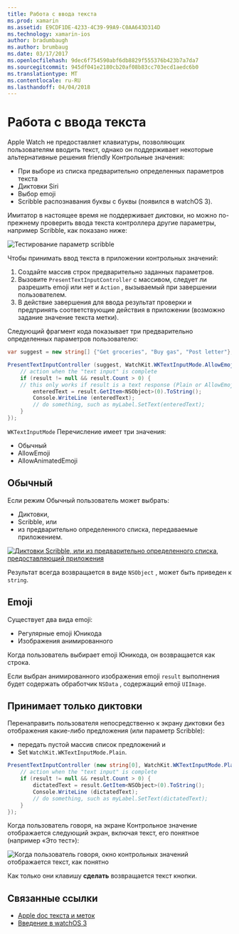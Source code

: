 ```yaml
---
title: Работа с ввода текста
ms.prod: xamarin
ms.assetid: E9CDF1DE-4233-4C39-99A9-C0AA643D314D
ms.technology: xamarin-ios
author: bradumbaugh
ms.author: brumbaug
ms.date: 03/17/2017
ms.openlocfilehash: 9dec6f754590abf6db8829f555376b423b7a7da7
ms.sourcegitcommit: 945df041e2180cb20af08b83cc703ecd1aedc6b0
ms.translationtype: MT
ms.contentlocale: ru-RU
ms.lasthandoff: 04/04/2018
---
```

# <a name="working-with-text-input"></a>Работа с ввода текста

Apple Watch не предоставляет клавиатуры, позволяющих пользователям вводить текст, однако он поддерживает некоторые альтернативные решения friendly Контрольные значения:

- При выборе из списка предварительно определенных параметров текста
- Диктовки Siri
- Выбор emoji
- Scribble распознавания буквы с буквы (появился в watchOS 3).

Имитатор в настоящее время не поддерживает диктовки, но можно по-прежнему проверить ввода текста контроллера другие параметры, например Scribble, как показано ниже:

![](text-input-images/textinput-sml.png "Тестирование параметр scribble")

Чтобы принимать ввод текста в приложении контрольных значений:

1. Создайте массив строк предварительно заданных параметров.
2. Вызовите `PresentTextInputController` с массивом, следует ли разрешить emoji или нет и `Action` , вызываемый при завершении пользователем.
3. В действие завершения для ввода результат проверки и предпринять соответствующие действия в приложении (возможно задание значение текста метки).

Следующий фрагмент кода показывает три предварительно определенных параметров пользователю:

```csharp
var suggest = new string[] {"Get groceries", "Buy gas", "Post letter"};

PresentTextInputController (suggest, WatchKit.WKTextInputMode.AllowEmoji, (result) => {
    // action when the "text input" is complete
    if (result != null && result.Count > 0) {
    // this only works if result is a text response (Plain or AllowEmoji)
        enteredText = result.GetItem<NSObject>(0).ToString();
        Console.WriteLine (enteredText);
        // do something, such as myLabel.SetText(enteredText);
    }
});
```

`WKTextInputMode` Перечисление имеет три значения:

- Обычный
- AllowEmoji
- AllowAnimatedEmoji

## <a name="plain"></a>Обычный

Если режим Обычный пользователь может выбрать:

- Диктовки,
- Scribble, или
- из предварительно определенного списка, передаваемые приложением.

[![](text-input-images/plain-scribble-sml.png "Диктовки Scribble, или из предварительно определенного списка, предоставляющий приложения")](text-input-images/plain-scribble.png#lightbox)

Результат всегда возвращается в виде `NSObject` , может быть приведен к `string`.

## <a name="emoji"></a>Emoji

Существует два вида emoji:

- Регулярные emoji Юникода
- Изображения анимированного

Когда пользователь выбирает emoji Юникода, он возвращается как строка.

Если выбран анимированного изображения emoji `result` выполнения будет содержать обработчик `NSData` , содержащий emoji `UIImage`.

## <a name="accepting-dictation-only"></a>Принимает только диктовки

Перенаправить пользователя непосредственно к экрану диктовки без отображения какие-либо предложения (или параметр Scribble):

- передать пустой массив список предложений и
- Set `WatchKit.WKTextInputMode.Plain`.

```csharp
PresentTextInputController (new string[0], WatchKit.WKTextInputMode.Plain, (result) => {
    // action when the "text input" is complete
    if (result != null && result.Count > 0) {
        dictatedText = result.GetItem<NSObject>(0).ToString();
        Console.WriteLine (dictatedText);
        // do something, such as myLabel.SetText(dictatedText);
    }
});
```

Когда пользователь говоря, на экране Контрольное значение отображается следующий экран, включая текст, его понятное (например «Это тест»):

![](text-input-images/dictation.png "Когда пользователь говоря, окно контрольных значений отображается текст, как понятно")

Как только они клавишу **сделать** возвращается текст кнопки.



## <a name="related-links"></a>Связанные ссылки

- [Apple doc текста и меток](https://developer.apple.com/library/ios/documentation/General/Conceptual/WatchKitProgrammingGuide/TextandLabels.html)
- [Введение в watchOS 3](~/ios/watchos/platform/introduction-to-watchos3/index.md)
